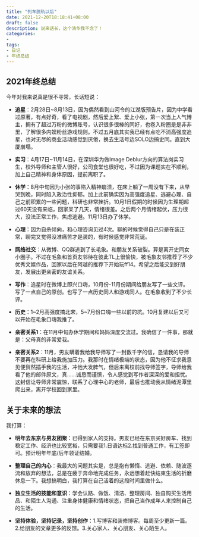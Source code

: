 ```yaml
---
title: "列车脱轨以后"
date: 2021-12-20T18:18:41+08:00
draft: false
description: 说来话长，这个清华我不念了！
categories: 
-
tags:
- 日记
- 年终总结
---
```


## 2021年终总结

今年对我来说真是很不寻常，长话短说：

* **追星**：2月28日~8月13日，因为偶然看到山河令的江湖版预告片，因为中学看过原著，有点好奇，看了电视剧，然后爱上絮、爱上小张，第一次当上人气博主，拥有了超过万粉的微博账号，认识很多很棒的同好，也卷入粉圈是是非非里，了解很多内娱粉丝游戏规则。不过五月底其实我已经有点吃不消高强度追星，也对无尽的商业活动感觉到厌倦，换去生活号边SOLO边搞史同。直到大厦崩塌。

* **实习**：4月17日~11月14日，在深圳华为做Image Deblur方向的算法岗实习生，校外导师和主管人很好，公司食堂也很好吃，不过因为课题实在不顺利，加上自己精神和身体原因，提前离职了。

* **休学**：8月中旬因为小张的事陷入精神崩溃，在床上躺了一周没有下来，从早哭到晚，同时陷入政治性抑郁。加上此前确实因为高强度追星、逃避心理、自己之前积累的一些问题，科研也非常挫折。10月1日假期的时候因为生理期超过60天没有来临，回家呆了几天，情绪很差。之后两个月情绪起伏，压力很大，没法正常工作，焦虑逃避。11月13日办了休学。

* **心理**：因为自杀倾向，和心理咨询见过4次。聊的时候觉得自己只是在装正常，聊完又觉得没准痛苦才是装的，有时候感觉非常荒诞。

* **网络社交**：从微博、QQ群逃到了长毛象。和朋友关系破裂。算是离开史同女小圈子。不过在毛象和首页友邻待在彼此TL上很愉快，被毛象友邻推荐了不少优秀文娱作品，回家以后在阿越的推荐下开始玩ff14。希望之后能交到好朋友，发展出更亲密的友谊关系。

* **写作**：追星时在微博上即兴口嗨，10月份-11月份期间给朋友写了一些文评。写了一点自己的原创。也写了一点历史同人和游戏同人。在毛象收到了不少长评。

* **历史**：1~2月高强度搞北宋，5~7月份口嗨一些以前的坑。10月复建以后又可以开始在毛象口嗨我推了。

* **亲密关系1**：在11月中旬办休学期间和妈妈深度交流过。我确信了一件事，那就是：父母真的非常爱我。

* **亲密关系2**：11月，男友瞒着我给我导师写了一封数千字的信，恳请我的导师不要再在科研上给我施加压力。我那时在情绪极端的状态，因为他不征求我意见便贸然插手我的生活，冲他大发脾气，但后来离校前找导师签字，导师给我看了他的邮件原文，真......诚恳而谨慎，令人感觉到写作者深深的爱和担忧。这封信让导师非常震惊，联系了心理中心的老师，最后也推动我从情绪泥潭里爬出来，离开学校回到家里。

  

## 关于未来的想法

我打算：

* **明年去东京与男友团聚**：已得到家人的支持。男友已经在东京买好房车、找到稳定工作、经济也比较宽裕，只需要我1.日语达标2.找到普通工作，有工签即可。预计明年年底/后年领证结婚。

* **整理自己的内心**：我最大的问题其实是，总是抱有懒惰、逃避、依赖、随波逐流和放弃的想法，总是在疲于奔命地完成任务，永远想着赶快结束生活的折磨休息一下。我想搞明白，我打算在自己活着的这段时间里做什么。

* **独立生活的技能和意识**：学会认路、做饭、清洁、整理房间、独自购买生活用品、和陌生人沟通、注重身体健康和情绪状态，把自己当作成年人来控制自己的生活。

* **坚持体验，坚持记录，坚持创作**：1.写博客和装修博客。每周至少更新一篇。2.给朋友的文章更多的反馈。3.关心家人、关心朋友、关心陌生人。

  







